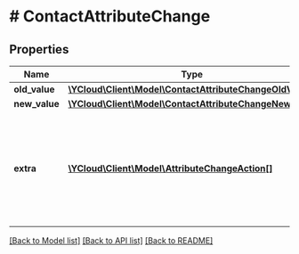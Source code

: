 # # ContactAttributeChange

## Properties

Name | Type | Description | Notes
------------ | ------------- | ------------- | -------------
**old_value** | [**\YCloud\Client\Model\ContactAttributeChangeOldValue**](ContactAttributeChangeOldValue.md) |  | [optional]
**new_value** | [**\YCloud\Client\Model\ContactAttributeChangeNewValue**](ContactAttributeChangeNewValue.md) |  | [optional]
**extra** | [**\YCloud\Client\Model\AttributeChangeAction[]**](AttributeChangeAction.md) | An array of change actions that describe what operations were performed on this attribute. | [optional]

[[Back to Model list]](../../README.md#models) [[Back to API list]](../../README.md#endpoints) [[Back to README]](../../README.md)

